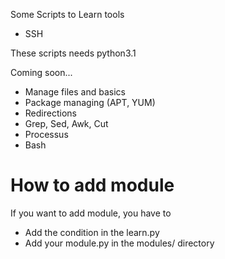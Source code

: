 Some Scripts to Learn tools
 * SSH

These scripts needs python3.1

Coming soon...
 * Manage files and basics
 * Package managing (APT, YUM)
 * Redirections
 * Grep, Sed, Awk, Cut
 * Processus
 * Bash

How to add module
=================

If you want to add module, you have to
 * Add the condition in the learn.py
 * Add your module.py in the modules/ directory
